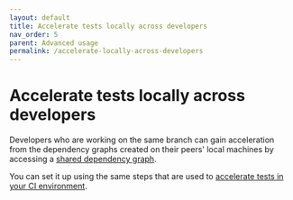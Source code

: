 ```yaml
---
layout: default
title: Accelerate tests locally across developers
nav_order: 5
parent: Advanced usage
permalink: /accelerate-locally-across-developers
---
```


# Accelerate tests locally across developers
Developers who are working on the same branch can gain acceleration from the dependency graphs created on their peers' local machines by accessing a [shared dependency graph](../how-it-works.md#shared-dependency-graph).   

You can set it up using the same steps that are used to [accelerate tests in your CI environment](accelerate-tests-in-ci.md).